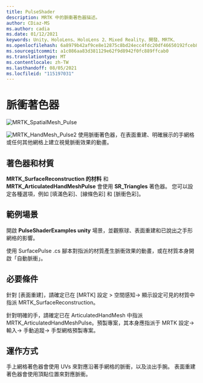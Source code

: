```yaml
---
title: PulseShader
description: MRTK 中的脈衝著色器描述。
author: CDiaz-MS
ms.author: cadia
ms.date: 01/12/2021
keywords: Unity、HoloLens、HoloLens 2、Mixed Reality、開發、MRTK、
ms.openlocfilehash: 6a8979b42af9ce8e12875c8bd24ecc4fdc20df46650192fceb8b7a25707571ac
ms.sourcegitcommit: a1c086aa83d381129e62f9d8942f0fc889ffcab0
ms.translationtype: MT
ms.contentlocale: zh-TW
ms.lasthandoff: 08/05/2021
ms.locfileid: "115197031"
---
```

# <a name="pulse-shader"></a>脈衝著色器

![MRTK_SpatialMesh_Pulse](https://user-images.githubusercontent.com/13754172/68261851-3489e200-fff6-11e9-9f6c-5574a7dd8db7.gif)

![MRTK_HandMesh_Pulse2 ](https://user-images.githubusercontent.com/13754172/68262035-e4f7e600-fff6-11e9-9858-796afd1cabc5.gif) 使用脈衝著色器，在表面重建、明確展示的手網格或任何其他網格上建立視覺脈衝效果的動畫。

## <a name="shader-and-material"></a>著色器和材質

**MRTK_SurfaceReconstruction 的材料** 和 **MRTK_ArticulatedHandMeshPulse** 會使用 **SR_Triangles** 著色器。 您可以設定各種選項，例如 [填滿色彩]、[線條色彩] 和 [脈衝色彩]。

## <a name="example-scene"></a>範例場景

開啟 **PulseShaderExamples unity** 場景，並觀察球、表面重建和已說出之手形網格的影響。

使用 SurfacePulse .cs 腳本對指派的材質產生脈衝效果的動畫，或在材質本身開啟「自動脈衝」。

## <a name="prerequisites"></a>必要條件

針對 [表面重建]，請確定已在 [MRTK] 設定 > 空間感知-> 顯示設定可見的材質中指派 MRTK_SurfaceReconstruction。

針對明確的手，請確定已在 ArticulatedHandMesh 中指派 MRTK_ArticulatedHandMeshPulse。預製專案，其本身應指派于 MRTK 設定-> 輸入-> 手動追蹤-> 手型網格預製專案。

## <a name="how-it-works"></a>運作方式

手上網格著色器會使用 UVs 來對應沿著手網格的脈衝，以及淡出手腕。 表面重建著色器會使用頂點位置來對應脈衝。
